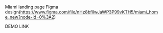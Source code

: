 Miami landing page
Figma design(https://www.figma.com/file/nHz8bflIwJaWP3P99vKTH5/miami_home_new?node-id=0%3A2)

DEMO LINK
